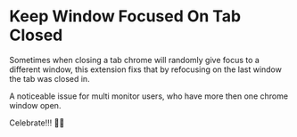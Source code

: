 # Keep Window Focused On Tab Closed
Sometimes when closing a tab chrome will randomly give focus to a different window, this extension fixs that by refocusing on the last window the tab was closed in. 

A noticeable issue for multi monitor users, who have more then one chrome window open.

Celebrate!!! 🎉😄
